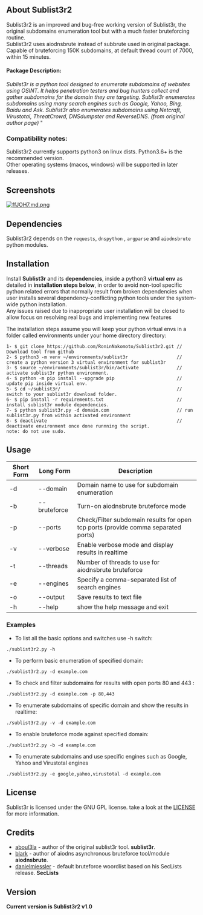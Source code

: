 ## About Sublist3r2 

Sublist3r2 is an improved and bug-free working version of Sublist3r, the original subdomains enumeration tool but with a much faster bruteforcing routine.</br>
Sublist3r2 uses aiodnsbrute instead of subbrute used in original package.</br>
Capable of bruteforcing 150K subdomains, at default thread count of 7000, within 15 minutes. </br>

#### Package Description:
*Sublist3r is a python tool designed to enumerate subdomains of websites using OSINT. It helps penetration testers and bug hunters collect and gather subdomains for the domain they are targeting. Sublist3r enumerates subdomains using many search engines such as Google, Yahoo, Bing, Baidu and Ask. Sublist3r also enumerates subdomains using Netcraft, Virustotal, ThreatCrowd, DNSdumpster and ReverseDNS. (from original author page)*
"

### Compatibility notes:

Sublist3r2 currently supports python3 on linux dists. Python3.6+ is the recommended version. </br>
Other operating systems (macos, windows) will be supported in later releases. </br>


## Screenshots

<a href="https://freeimage.host/i/ffJOH7"><img src="https://iili.io/ffJOH7.md.png" alt="ffJOH7.md.png" border="0"></a>

## Dependencies

Sublist3r2 depends on the `requests`, `dnspython` , `argparse` and `aiodnsbrute` python modules.


## Installation

Install **Sublist3r** and its **dependencies**, inside a python3 **virtual env** as detailed in **installation steps below**, in order to avoid non-tool specific python related errors that normally result from broken dependencies when user installs several dependency-conflicting python tools under the system-wide python installation.</br> 
Any issues raised due to inappropriate user installation will be closed to allow focus on resolving real bugs and implementing new features </br>

The installation steps assume you will keep your python virtual envs in a folder called environments under your home directory  directory:

```
1- $ git clone https://github.com/RoninNakomoto/Sublist3r2.git // Download tool from github
2- $ python3 -m venv ~/environments/sublist3r                  // create a python version 3 virtual environment for sublist3r
3- $ source ~/environments/sublist3r/bin/activate              // activate sublist3r python environment. 
4- $ python -m pip install --upgrade pip                       // update pip inside virtual env.
5- $ cd ~/sublist3r/                                           // switch to your sublist3r download folder.
6- $ pip install -r requirements.txt                           // install sublist3r module dependencies.
7- $ python sublist3r.py -d domain.com                         // run sublist3r.py from within activated environment
8- $ deactivate                                                // deactivate environment once done runnning the script.
note: do not use sudo.
```

## Usage

Short Form    | Long Form     | Description
------------- | ------------- |-------------
-d            | --domain      | Domain name to use for subdomain enumeration
-b            | --bruteforce  | Turn-on aiodnsbrute bruteforce mode
-p            | --ports       | Check/Filter subdomain results for open tcp ports (provide comma separated ports)
-v            | --verbose     | Enable verbose mode and display results in realtime
-t            | --threads     | Number of threads to use for aiodnsbrute bruteforce
-e            | --engines     | Specify a comma-separated list of search engines
-o            | --output      | Save results to text file
-h            | --help        | show the help message and exit

### Examples

* To list all the basic options and switches use -h switch:

```./sublist3r2.py -h```

* To perform basic enumeration of specified domain:

``./sublist3r2.py -d example.com``

* To check and filter subdomains for results with open ports 80 and 443 :

``./sublist3r2.py -d example.com -p 80,443``

* To enumerate subdomains of specific domain and show the results in realtime:

``./sublist3r2.py -v -d example.com``

* To enable bruteforce mode against specified domain:

``./sublist3r2.py -b -d example.com``

* To enumerate subdomains and use specific engines such as Google, Yahoo and Virustotal engines

``./sublist3r2.py -e google,yahoo,virustotal -d example.com``




## License

Sublist3r is licensed under the GNU GPL license. take a look at the [LICENSE](https://github.com/RoninNakomoto/Sublist3r2/blob/master/LICENSE) for more information.


## Credits

* [aboul3la](https://github.com/aboul3la/) - author of the original sublist3r tool. **sublist3r**. 
* [blark](https://github.com/blark/) - author of aiodns asynchronous bruteforce tool/module **aiodnsbrute**. 
* [danielmiessler](https://github.com/danielmiessler/) - default bruteforce woordlist based on his SecLists release. **SecLists**


## Version
**Current version is Sublist3r2 v1.0**
